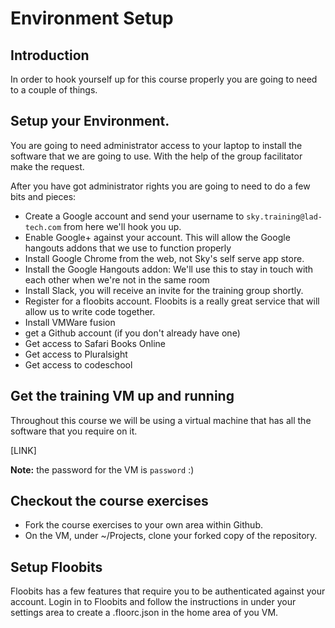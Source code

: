 # Environment Setup


## Introduction

In order to hook yourself up for this course properly you are going to need to a couple of things.


## Setup your Environment.

You are going to need administrator access to your laptop to install the software that we are going to use. With the help of the group facilitator make the request.

After you have got administrator rights you are going to need to do a few bits and pieces:

* Create a Google account and send your username to `sky.training@lad-tech.com` from here we'll hook you up.
* Enable Google+ against your account. This will allow the Google hangouts addons that we use to function properly
* Install Google Chrome from the web, not Sky's self serve app store.
* Install the Google Hangouts addon: We'll use this to stay in touch with each other when we're not in the same room
* Install Slack, you will receive an invite for the training group shortly.
* Register for a floobits account. Floobits is a really great service that will allow us to write code together.
* Install VMWare fusion
* get a Github account (if you don't already have one)
* Get access to Safari Books Online
* Get access to Pluralsight
* Get access to codeschool


## Get the training VM up and running

Throughout this course we will be using a virtual machine that has all the software that you require on it.

[LINK]

**Note:** the password for the VM is `password` :)


## Checkout the course exercises

* Fork the course exercises to your own area within Github.
* On the VM, under ~/Projects, clone your forked copy of the repository.


## Setup Floobits

Floobits has a few features that require you to be authenticated against your account. Login in to Floobits and follow the instructions in under your settings area to create a .floorc.json in the home area of you VM.
